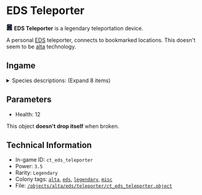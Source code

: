 # EDS Teleporter

<img src="https://raw.githubusercontent.com/Ceterai/Enternia/main/objects/alta/eds/teleporter/icon.png" alt="EDS Teleporter icon" loading="lazy" height="16px" width="auto" /> **EDS Teleporter** is a legendary teleportation device.

A personal [EDS](https://ceterai.github.io/MyEnternia/Wiki/Tags/Eds) teleporter, connects to bookmarked locations. This doesn't seem to be [alta](https://ceterai.github.io/MyEnternia/Wiki/Tags/Alta) technology.

## Ingame

<details markdown="1"><summary>Species descriptions: (Expand 8 items)</summary>

- Alta: A piece of acquired tech with EDS markings on it. Lets you beam in and out pretty quickly.
- Apex: A personal teleporter. A functional but fun piece of equipment.
- Avian: I love the whoosh of my feathers when I teleport!
- Floran: Perssonal teleporter is fancy!
- Glitch: Enticed. A personal teleporter, with a custom design.
- Human: A personal teleporter! Now this is travelling in style.
- Hylotl: A personal teleporter, it sports a custom design.
- Novakid: As teleporters go, this sure is fancy lookin'!

</details>

## Parameters

- Health: 12

This object **doesn't drop itself** when broken.

## Technical Information

- In-game ID: `ct_eds_teleporter`
- Power: `3.5`
- Rarity: `Legendary`
- Colony tags: [`alta`](https://ceterai.github.io/MyEnternia/Wiki/Tags/Alta), [`eds`](https://ceterai.github.io/MyEnternia/Wiki/Tags/Eds), [`legendary`](https://ceterai.github.io/MyEnternia/Wiki/Tags/Legendary), [`misc`](https://ceterai.github.io/MyEnternia/Wiki/Tags/Misc)
- File: [`/objects/alta/eds/teleporter/ct_eds_teleporter.object`](https://github.com/Ceterai/Enternia/blob/main/objects/alta/eds/teleporter/ct_eds_teleporter.object)
